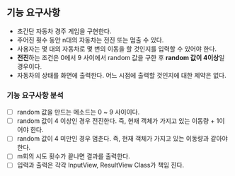 ## 기능 요구사항
* 초간단 자동차 경주 게임을 구현한다.
* 주어진 횟수 동안 n대의 자동차는 전진 또는 멈출 수 있다.
* 사용자는 몇 대의 자동차로 몇 번의 이동을 할 것인지를 입력할 수 있어야 한다.
* **전진**하는 조건은 0에서 9 사이에서 random 값을 구한 후 **random 값이 4이상**일 경우이다.
* 자동차의 상태를 화면에 출력한다. 어느 시점에 출력할 것인지에 대한 제약은 없다.

### 기능 요구사항 분석
- [ ] random 값을 만드는 메소드는 0 ~ 9 사이이다.
- [ ] random 값이 4 이상인 경우 전진한다. 즉, 현재 객체가 가지고 있는 이동량 + 1이어야 한다.
- [ ] random 값이 4 미만인 경우 멈춘다. 즉, 현재 객체가 가지고 있는 이동량과 같아야한다.
- [ ] m회의 시도 횟수가 끝나면 결과를 출력한다.
- [ ] 입력과 출력은 각각 InputView, ResultView Class가 책임 진다.